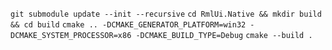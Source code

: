 `git submodule update --init --recursive`
`cd RmlUi.Native && mkdir build && cd build`
`cmake .. -DCMAKE_GENERATOR_PLATFORM=win32 -DCMAKE_SYSTEM_PROCESSOR=x86 -DCMAKE_BUILD_TYPE=Debug`
`cmake --build .`